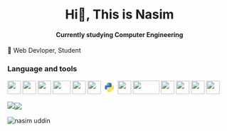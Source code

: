 <!--
**thenasim/thenasim** is a ✨ _special_ ✨ repository because its `README.md` (this file) appears on your GitHub profile.

Here are some ideas to get you started:

- 🔭 I’m currently working on ...
- 🌱 I’m currently learning ...
- 👯 I’m looking to collaborate on ...
- 🤔 I’m looking for help with ...
- 💬 Ask me about ...
- 📫 How to reach me: ...
- 😄 Pronouns: ...
- ⚡ Fun fact: ...
-->
<h1 align="center">Hi👋, This is Nasim</h1>
<h4 align="center">Currently studying Computer Engineering</h4>


🔹 Web Devloper, Student

### Language and tools
<p>
<img width=30 height=30 src="https://upload.wikimedia.org/wikipedia/commons/3/3b/Javascript_Logo.png" />
<img width=30 height=30 src="https://upload.wikimedia.org/wikipedia/commons/4/4c/Typescript_logo_2020.svg" />
<img width=30 height=30 src="https://upload.wikimedia.org/wikipedia/commons/4/47/React.svg" />
<img width=40 height=30 src="https://upload.wikimedia.org/wikipedia/commons/d/d9/Node.js_logo.svg" />
<img width=30 height=30 src="https://images.ctfassets.net/23aumh6u8s0i/1IKVNqiLhNURzZXp652sEu/4379cfba19f0e19873af6074d3017f70/csharp" />
<img width=30 height=30 src="https://upload.wikimedia.org/wikipedia/commons/a/a3/.NET_Logo.svg" />
<img width=30 height=30 src="https://raw.githubusercontent.com/github/explore/80688e429a7d4ef2fca1e82350fe8e3517d3494d/topics/python/python.png" />
<img width=30 height=30 src="https://upload.wikimedia.org/wikipedia/commons/2/29/Postgresql_elephant.svg" />
<img width=60 height=30 src="https://upload.wikimedia.org/wikipedia/commons/9/93/MongoDB_Logo.svg" />
<img width=30 height=30 src="https://upload.wikimedia.org/wikipedia/commons/4/4f/Icon-Vim.svg" />
<img width=30 height=30 src="https://upload.wikimedia.org/wikipedia/commons/9/9a/Visual_Studio_Code_1.35_icon.svg" />
<img width=30 height=30 src="https://upload.wikimedia.org/wikipedia/commons/5/59/Visual_Studio_Icon_2019.svg" />
<img width=30 height=30 src="https://upload.wikimedia.org/wikipedia/commons/3/3f/Git_icon.svg" />
</p>

<span>
  <img align="center" src="https://github-readme-stats.vercel.app/api?username=thenasim&show_icons=true&theme=ayu-mirage" />
</span>
<span>
  <img align="left" src="https://github-readme-stats.vercel.app/api/top-langs/?username=thenasim&theme=ayu-mirage" />
  <p align="center"></p>
</span>

<p><img align="center" src="https://github-readme-streak-stats.herokuapp.com?user=thenasim&theme=ayu-mirage" alt="nasim uddin" /></p>
